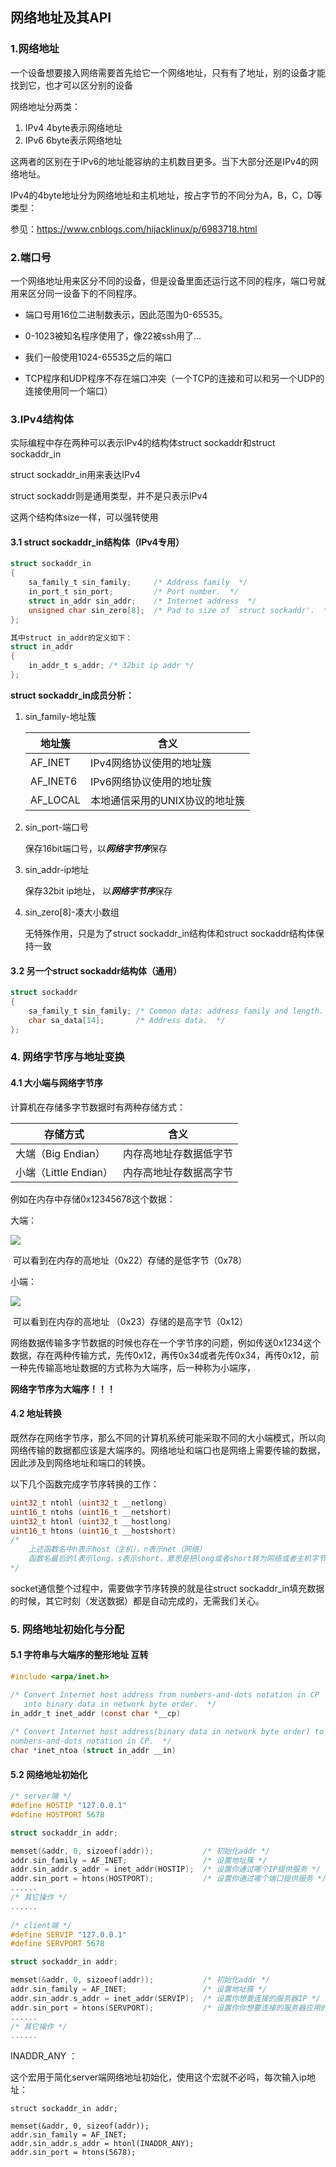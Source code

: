 ## 网络地址及其API

### 1.网络地址

一个设备想要接入网络需要首先给它一个网络地址，只有有了地址，别的设备才能找到它，也才可以区分别的设备

网络地址分两类：

1. IPv4         4byte表示网络地址
2. IPv6         6byte表示网络地址

这两者的区别在于IPv6的地址能容纳的主机数目更多。当下大部分还是IPv4的网络地址。

IPv4的4byte地址分为网络地址和主机地址，按占字节的不同分为A，B，C，D等类型：

参见：https://www.cnblogs.com/hijacklinux/p/6983718.html

### 2.端口号

一个网络地址用来区分不同的设备，但是设备里面还运行这不同的程序，端口号就用来区分同一设备下的不同程序。

- 端口号用16位二进制数表示，因此范围为0-65535。

- 0-1023被知名程序使用了，像22被ssh用了...

- 我们一般使用1024-65535之后的端口
- TCP程序和UDP程序不存在端口冲突（一个TCP的连接和可以和另一个UDP的连接使用同一个端口）

### 3.IPv4结构体

实际编程中存在两种可以表示IPv4的结构体struct sockaddr和struct sockaddr_in

struct sockaddr_in用来表达IPv4

struct sockaddr则是通用类型，并不是只表示IPv4

这两个结构体size一样，可以强转使用

#### 3.1 struct sockaddr_in结构体（IPv4专用）

```c
struct sockaddr_in
{
    sa_family_t sin_family;     /* Address family  */
    in_port_t sin_port;         /* Port number.  */
    struct in_addr sin_addr;    /* Internet address  */
    unsigned char sin_zero[8];  /* Pad to size of `struct sockaddr'.  */
};

其中struct in_addr的定义如下：
struct in_addr
{
    in_addr_t s_addr; /* 32bit ip addr */
};
```

**struct sockaddr_in成员分析：**

1. sin_family-地址簇

   | 地址簇   | 含义                           |
   | -------- | ------------------------------ |
   | AF_INET  | IPv4网络协议使用的地址簇       |
   | AF_INET6 | IPv6网络协议使用的地址簇       |
   | AF_LOCAL | 本地通信采用的UNIX协议的地址簇 |

2. sin_port-端口号

   保存16bit端口号，以***网络字节序***保存

3. sin_addr-ip地址

   保存32bit ip地址， 以***网络字节序***保存

4. sin_zero[8]-凑大小数组

   无特殊作用，只是为了struct sockaddr_in结构体和struct sockaddr结构体保持一致

#### 3.2 另一个struct sockaddr结构体（通用）

```c
struct sockaddr
{
    sa_family_t sin_family;	/* Common data: address family and length.  */
    char sa_data[14];		/* Address data.  */
};
```

### 4. 网络字节序与地址变换

#### 4.1 大小端与网络字节序

计算机在存储多字节数据时有两种存储方式：

| 存储方式              | 含义                   |
| --------------------- | ---------------------- |
| 大端（Big Endian）    | 内存高地址存数据低字节 |
| 小端（Little Endian） | 内存高地址存数据高字节 |

例如在内存中存储0x12345678这个数据：

大端：

![](C:\Users\Administrator\Desktop\1.png)

​	可以看到在内存的高地址（0x22）存储的是低字节（0x78）

小端：

![](C:\Users\Administrator\Desktop\2.png)

​	可以看到在内存的高地址 （0x23）存储的是高字节（0x12）

网络数据传输多字节数据的时候也存在一个字节序的问题，例如传送0x1234这个数据，存在两种传输方式，先传0x12，再传0x34或者先传0x34，再传0x12，前一种先传输高地址数据的方式称为大端序，后一种称为小端序，

**网络字节序为大端序！！！**

#### 4.2 地址转换

既然存在网络字节序，那么不同的计算机系统可能采取不同的大小端模式，所以向网络传输的数据都应该是大端序的。网络地址和端口也是网络上需要传输的数据，因此涉及到网络地址和端口的转换。

以下几个函数完成字节序转换的工作：

```c
uint32_t ntohl (uint32_t __netlong)
uint16_t ntohs (uint16_t __netshort)
uint32_t htonl (uint32_t __hostlong)
uint16_t htons (uint16_t __hostshort)
/*
    上述函数名中h表示host（主机），n表示net（网络）
    函数名最后的l表示long，s表示short，意思是把long或者short转为网络或者主机字节序
*/
```

socket通信整个过程中，需要做字节序转换的就是往struct sockaddr_in填充数据的时候，其它时刻（发送数据）都是自动完成的，无需我们关心。

### 5. 网络地址初始化与分配

#### 5.1 字符串与大端序的整形地址 互转

```c
#include <arpa/inet.h>

/* Convert Internet host address from numbers-and-dots notation in CP
   into binary data in network byte order.  */
in_addr_t inet_addr (const char *__cp)
    
/* Convert Internet host address(binary data in network byte order) to 
numbers-and-dots notation in CP.  */   
char *inet_ntoa (struct in_addr __in)
```

#### 5.2 网络地址初始化

```c
/* server端 */
#define HOSTIP "127.0.0.1"
#define HOSTPORT 5678

struct sockaddr_in addr;

memset(&addr, 0, sizoeof(addr));           /* 初始化addr */
addr.sin_family = AF_INET;                 /* 设置地址簇 */
addr.sin_addr.s_addr = inet_addr(HOSTIP);  /* 设置你通过哪个IP提供服务 */
addr.sin_port = htons(HOSTPORT);           /* 设置你通过哪个端口提供服务 */
......
/* 其它操作 */
......
    
/* client端 */
#define SERVIP "127.0.0.1"
#define SERVPORT 5678

struct sockaddr_in addr;

memset(&addr, 0, sizoeof(addr));           /* 初始化addr */   
addr.sin_family = AF_INET;                 /* 设置地址簇 */
addr.sin_addr.s_addr = inet_addr(SERVIP);  /* 设置你想要连接的服务器IP */
addr.sin_port = htons(SERVPORT);           /* 设置你你想要连接的服务器应用的端口 */
......
/* 其它操作 */
......
```

INADDR_ANY ：

这个宏用于简化server端网络地址初始化，使用这个宏就不必吗，每次输入ip地址：

```
struct sockaddr_in addr;

memset(&addr, 0, sizeof(addr));
addr.sin_family = AF_INET;
addr.sin_addr.s_addr = htonl(INADDR_ANY);
addr.sin_port = htons(5678);
```


